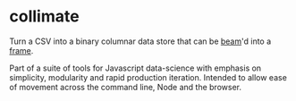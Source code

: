 # collimate

Turn a CSV into a binary columnar data store that can be [beam](https://github.com/dataship/beam)'d
into a [frame](https://github.com/dataship/frame).

Part of a suite of tools for Javascript data-science with emphasis on simplicity, modularity and
rapid production iteration. Intended to allow ease of movement across the command line, Node and the browser.
